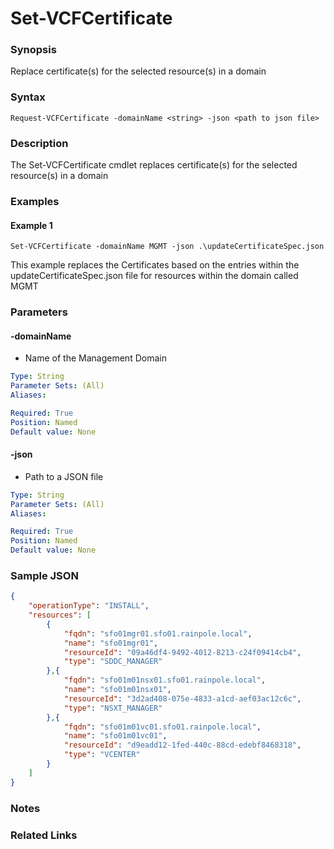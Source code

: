# Set-VCFCertificate

### Synopsis
Replace certificate(s) for the selected resource(s) in a domain

### Syntax
```
Request-VCFCertificate -domainName <string> -json <path to json file>
```

### Description
The Set-VCFCertificate cmdlet replaces certificate(s) for the selected resource(s) in a domain

### Examples
#### Example 1
```
Set-VCFCertificate -domainName MGMT -json .\updateCertificateSpec.json
```
This example replaces the Certificates based on the entries within the updateCertificateSpec.json file for resources within the domain called MGMT

### Parameters

#### -domainName
- Name of the Management Domain

```yaml
Type: String
Parameter Sets: (All)
Aliases:

Required: True
Position: Named
Default value: None
```

#### -json
- Path to a JSON file

```yaml
Type: String
Parameter Sets: (All)
Aliases:

Required: True
Position: Named
Default value: None
```

### Sample JSON
```json
{
    "operationType": "INSTALL",
    "resources": [
		{
			"fqdn": "sfo01mgr01.sfo01.rainpole.local",
			"name": "sfo01mgr01",
			"resourceId": "09a46df4-9492-4012-8213-c24f09414cb4",
			"type": "SDDC_MANAGER"
		},{
			"fqdn": "sfo01m01nsx01.sfo01.rainpole.local",
			"name": "sfo01m01nsx01",
			"resourceId": "3d2ad408-075e-4833-a1cd-aef03ac12c6c",
			"type": "NSXT_MANAGER"
		},{
			"fqdn": "sfo01m01vc01.sfo01.rainpole.local",
			"name": "sfo01m01vc01",
			"resourceId": "d9eadd12-1fed-440c-88cd-edebf8468318",
			"type": "VCENTER"
		}
	]
}
```

### Notes

### Related Links
